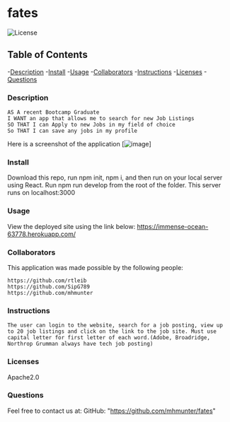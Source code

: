 # fates

![License](https://shields.io/badge/license-Apache2.0-blue.svg)

  ## Table of Contents
  -[Description](#description)
  -[Install](#install)
  -[Usage](#usage)
  -[Collaborators](#collaborators)
  -[Instructions](#instructions)
  -[Licenses](#licenses)
  -[Questions](#questions)

  ### Description
```
AS A recent Bootcamp Graduate
I WANT an app that allows me to search for new Job Listings 
SO THAT I can Apply to new Jobs in my field of choice 
So THAT I can save any jobs in my profile 
```


Here is a screenshot of the application 
[![image](./client/public/fateScreenshot.png)]

  ### Install
  Download this repo, run npm init, npm i, and then run on your local server using React. Run npm run develop from the root of the folder. This server runs on localhost:3000

  ### Usage
  View the deployed site using the link below:
    https://immense-ocean-63778.herokuapp.com/  

  ### Collaborators
   This application was made possible by the following people:

    https://github.com/rtleib 
    https://github.com/SipG789 
    https://github.com/mhmunter 

  ### Instructions

    The user can login to the website, search for a job posting, view up to 20 job listings and click on the link to the job site. Must use capital letter for first letter of each word.(Adobe, Broadridge, Northrop Grumman always have tech job posting)

  ### Licenses 
  Apache2.0

  ### Questions
  Feel free to contact us at:
  GitHub: "https://github.com/mhmunter/fates"

